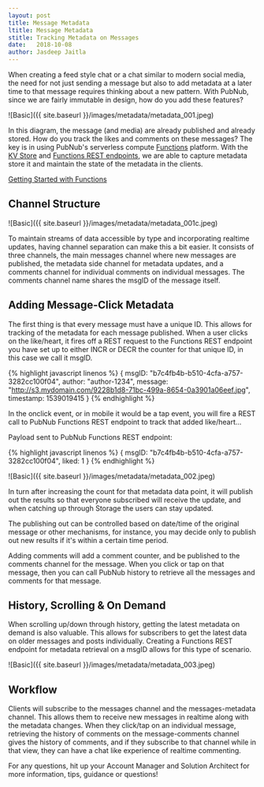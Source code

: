 ```yaml
---
layout: post
title: Message Metadata
ltitle: Message Metadata
stitle: Tracking Metadata on Messages
date:   2018-10-08
author: Jasdeep Jaitla
---
```


When creating a feed style chat or a chat similar to modern social media, the need for not just 
sending a message but also to add metadata at a later time to that message requires thinking 
about a new pattern. With PubNub, since we are fairly immutable in design, how do you add these features?

![Basic]({{ site.baseurl }}/images/metadata/metadata_001.jpeg)

In this diagram, the message (and media) are already published and already stored. How do you track the likes and comments
on these messages? The key is in using PubNub's serverless compute <a href="https://www.pubnub.com/products/functions/" target="_blank">Functions</a> platform. 
With the <a href="https://www.pubnub.com/docs/blocks/tutorials/kv-store" target="_blank">KV Store</a> and 
<a href="https://www.pubnub.com/docs/blocks/tutorials/building-http-webhooks-and-microservices-with-endpoints" target="_blank">Functions REST endpoints</a>, 
we are able to capture metadata store it and maintain the state of the metadata in the clients.

<a href="https://www.pubnub.com/docs/blocks/tutorials/hello-world" target="_blank">Getting Started with Functions</a>

## Channel Structure ##

![Basic]({{ site.baseurl }}/images/metadata/metadata_001c.jpeg)

To maintain streams of data accessible by type and incorporating realtime updates, having channel separation can make this 
a bit easier. It consists of three channels, the main messages channel where new messages are published, the metadata
side channel for metadata updates, and a comments channel for individual comments on individual messages. The comments
channel name shares the msgID of the message itself.

## Adding Message-Click Metadata ##

The first thing is that every message must have a unique ID. This allows for tracking of the metadata for each message
published. When a user clicks on the like/heart, it fires off a REST request to the Functions REST endpoint
you have set up to either INCR or DECR the counter for that unique ID, in this case we call it msgID. 

{% highlight javascript linenos %}
{
   msgID: "b7c4fb4b-b510-4cfa-a757-3282cc100f04",
   author: "author-1234",
   message: "http://s3.mydomain.com/9228b1d8-71bc-499a-8654-0a3901a06eef.jpg",
   timestamp: 1539019415
}
{% endhighlight %}

In the onclick event, or in mobile it would be a tap event, you will fire a REST call to PubNub Functions REST
endpoint to track that added like/heart...

Payload sent to PubNub Functions REST endpoint: 

{% highlight javascript linenos %}
{
   msgID: "b7c4fb4b-b510-4cfa-a757-3282cc100f04",
   liked: 1 
}
{% endhighlight %}

![Basic]({{ site.baseurl }}/images/metadata/metadata_002.jpeg)

In turn after increasing the count for that metadata data point, it will publish out the results so that everyone
subscribed will receive the update, and when catching up through Storage the users can stay updated.

The publishing out can be controlled based on date/time of the original message or other mechanisms, for instance,
you may decide only to publish out new results if it's within a certain time period. 

Adding comments will add a comment counter, and be published to the comments channel for the message. When you click or tap
on that message, then you can call PubNub history to retrieve all the messages and comments for that message.

## History, Scrolling & On Demand ##

When scrolling up/down through history, getting the latest metadata on demand is also valuable. This allows for 
subscribers to get the latest data on older messages and posts individually. Creating a Functions REST endpoint for 
metadata retrieval on a msgID allows for this type of scenario. 

![Basic]({{ site.baseurl }}/images/metadata/metadata_003.jpeg)

## Workflow ##

Clients will subscribe to the messages channel and the messages-metadata channel. This allows them to receive new messages in realtime
along with the metadata changes. When they click/tap on an individual message, retrieving the history of comments on the message-comments
channel gives the history of comments, and if they subscribe to that channel while in that view, they can have a chat like experience
of realtime commenting. 

For any questions, hit up your Account Manager and Solution Architect for more information, tips, guidance or questions!

